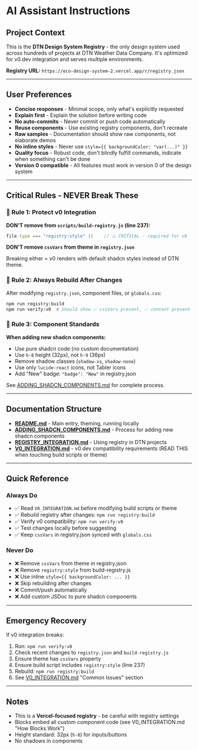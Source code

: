 # AI Assistant Instructions

## Project Context

This is the **DTN Design System Registry** - the only design system used across hundreds of projects at DTN Weather Data Company. It's optimized for v0.dev integration and serves multiple environments.

**Registry URL:** `https://eco-design-system-2.vercel.app/r/registry.json`

---

## User Preferences

- **Concise responses** - Minimal scope, only what's explicitly requested
- **Explain first** - Explain the solution before writing code
- **No auto-commits** - Never commit or push code automatically
- **Reuse components** - Use existing registry components, don't recreate
- **Raw samples** - Documentation should show raw components, not elaborate demos
- **No inline styles** - Never use `style={{ backgroundColor: "var(...)" }}`
- **Quality focus** - Robust code, don't blindly fulfill commands, indicate when something can't be done
- **Version 0 compatible** - All features must work in version 0 of the design system

---

## Critical Rules - NEVER Break These

### 🚨 Rule 1: Protect v0 Integration

**DON'T remove from `scripts/build-registry.js` (line 237):**
```javascript
file.type === "registry:style" ||    // ⚠️ CRITICAL - required for v0
```

**DON'T remove `cssVars` from theme in `registry.json`**

Breaking either = v0 renders with default shadcn styles instead of DTN theme.

### 🚨 Rule 2: Always Rebuild After Changes

After modifying `registry.json`, component files, or `globals.css`:
```bash
npm run registry:build
npm run verify:v0  # Should show ✅ cssVars present, ✅ content present
```

### 🚨 Rule 3: Component Standards

**When adding new shadcn components:**
- Use pure shadcn code (no custom documentation)
- Use `h-8` height (32px), not `h-9` (36px)
- Remove shadow classes (`shadow-xs`, `shadow-none`)
- Use only `lucide-react` icons, not Tabler icons
- Add "New" badge: `"badge": "New"` in registry.json

See [ADDING_SHADCN_COMPONENTS.md](./ADDING_SHADCN_COMPONENTS.md) for complete process.

---

## Documentation Structure

- **[README.md](./README.md)** - Main entry, theming, running locally
- **[ADDING_SHADCN_COMPONENTS.md](./ADDING_SHADCN_COMPONENTS.md)** - Process for adding new shadcn components
- **[REGISTRY_INTEGRATION.md](./REGISTRY_INTEGRATION.md)** - Using registry in DTN projects
- **[V0_INTEGRATION.md](./V0_INTEGRATION.md)** - v0.dev compatibility requirements (READ THIS when touching build scripts or theme)

---

## Quick Reference

### Always Do
- ✅ Read `V0_INTEGRATION.md` before modifying build scripts or theme
- ✅ Rebuild registry after changes: `npm run registry:build`
- ✅ Verify v0 compatibility: `npm run verify:v0`
- ✅ Test changes locally before suggesting
- ✅ Keep `cssVars` in registry.json synced with `globals.css`

### Never Do
- ❌ Remove `cssVars` from theme in registry.json
- ❌ Remove `registry:style` from build-registry.js
- ❌ Use inline `style={{ backgroundColor: ... }}`
- ❌ Skip rebuilding after changes
- ❌ Commit/push automatically
- ❌ Add custom JSDoc to pure shadcn components

---

## Emergency Recovery

If v0 integration breaks:
1. Run: `npm run verify:v0`
2. Check recent changes to `registry.json` and `build-registry.js`
3. Ensure theme has `cssVars` property
4. Ensure build script includes `registry:style` (line 237)
5. Rebuild: `npm run registry:build`
6. See [V0_INTEGRATION.md](./V0_INTEGRATION.md) "Common Issues" section

---

## Notes

- This is a **Vercel-focused registry** - be careful with registry settings
- Blocks embed all custom component code (see V0_INTEGRATION.md "How Blocks Work")
- Height standard: 32px (`h-8`) for inputs/buttons
- No shadows in components

